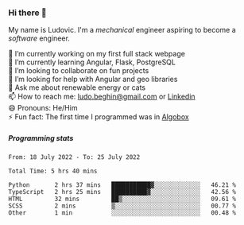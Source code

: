 ### Hi there 👋

My name is Ludovic. I'm a *mechanical* engineer aspiring to become a *software* engineer.

 🔭 I’m currently working on my first full stack webpage<br/>
 🌱 I’m currently learning Angular, Flask, PostgreSQL<br/>
 👯 I’m looking to collaborate on fun projects<br/>
 🤔 I’m looking for help with Angular and geo libraries<br/>
 💬 Ask me about renewable energy or cats<br/>
 📫 How to reach me: ludo.beghin@gmail.com or [Linkedin](https://www.linkedin.com/in/ludovic-beghin/)<br/>
 😄 Pronouns: He/Him<br/>
 ⚡ Fun fact: The first time I programmed was in [Algobox](https://fr.wikipedia.org/wiki/Algobox)<br/>

##### Programming stats
<!--START_SECTION:waka-->

```text
From: 18 July 2022 - To: 25 July 2022

Total Time: 5 hrs 40 mins

Python       2 hrs 37 mins   ███████████▓░░░░░░░░░░░░░   46.21 %
TypeScript   2 hrs 25 mins   ██████████▓░░░░░░░░░░░░░░   42.56 %
HTML         32 mins         ██▒░░░░░░░░░░░░░░░░░░░░░░   09.61 %
SCSS         2 mins          ▒░░░░░░░░░░░░░░░░░░░░░░░░   00.77 %
Other        1 min           ░░░░░░░░░░░░░░░░░░░░░░░░░   00.48 %
```

<!--END_SECTION:waka-->
